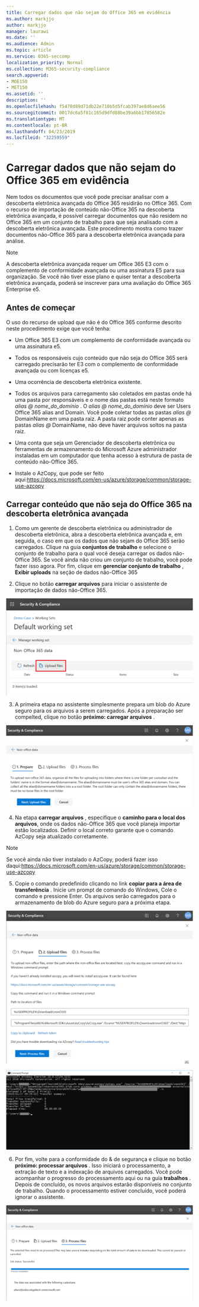 ```yaml
---
title: Carregar dados que não sejam do Office 365 em evidência
ms.author: markjjo
author: markjjo
manager: laurawi
ms.date: ''
ms.audience: Admin
ms.topic: article
ms.service: O365-seccomp
localization_priority: Normal
ms.collection: M365-security-compliance
search.appverid:
- MOE150
- MET150
ms.assetid: ''
description: ''
ms.openlocfilehash: f5478d89d71db22e710b5d5fcab397ae8d6aee56
ms.sourcegitcommit: 0017dc6a5f81c165d9dfd88be39a6bb17856582e
ms.translationtype: MT
ms.contentlocale: pt-BR
ms.lasthandoff: 04/23/2019
ms.locfileid: "32259559"
---
```

# <a name="load-non-office-365-data-into-evidence"></a>Carregar dados que não sejam do Office 365 em evidência

Nem todos os documentos que você pode precisar analisar com a descoberta eletrônica avançada do Office 365 residirão no Office 365. Com o recurso de importação de conteúdo não-Office 365 na descoberta eletrônica avançada, é possível carregar documentos que não residem no Office 365 em um conjunto de trabalho para que seja analisado com a descoberta eletrônica avançada. Este procedimento mostra como trazer documentos não-Office 365 para a descoberta eletrônica avançada para análise.

>[!Note]
>A descoberta eletrônica avançada requer um Office 365 E3 com o complemento de conformidade avançada ou uma assinatura E5 para sua organização. Se você não tiver esse plano e quiser tentar a descoberta eletrônica avançada, poderá se inscrever para uma avaliação do Office 365 Enterprise e5.

## <a name="before-you-begin"></a>Antes de começar
O uso do recurso de upload que não é do Office 365 conforme descrito neste procedimento exige que você tenha:

- Um Office 365 E3 com um complemento de conformidade avançada ou uma assinatura e5.

- Todos os responsáveis cujo conteúdo que não seja do Office 365 será carregado precisarão ter E3 com o complemento de conformidade avançada ou com licenças e5.

- Uma ocorrência de descoberta eletrônica existente.

- Todos os arquivos para carregamento são coletados em pastas onde há uma pasta por responsáveis e o nome das pastas está neste formato *alias @ nome_do_domínio* . O *alias @ nome_do_domínio* deve ser Users Office 365 alias and Domain. Você pode coletar todas as pastas *alias @* DomainName em uma pasta raiz. A pasta raiz pode conter apenas as pastas *alias @* DomainName, não deve haver arquivos soltos na pasta raiz.

- Uma conta que seja um Gerenciador de descoberta eletrônica ou ferramentas de armazenamento do Microsoft Azure administrador instaladas em um computador que tenha acesso à estrutura de pasta de conteúdo não-Office 365.

- Instale o AzCopy, que pode ser feito aqui:https://docs.microsoft.com/en-us/azure/storage/common/storage-use-azcopy

## <a name="upload-non-office-365-content-into-advanced-ediscovery"></a>Carregar conteúdo que não seja do Office 365 na descoberta eletrônica avançada

1. Como um gerente de descoberta eletrônica ou administrador de descoberta eletrônica, abra a descoberta eletrônica avançada e, em seguida, o caso em que os dados que não sejam do Office 365 serão carregados.  Clique na guia **conjuntos de trabalho** e selecione o conjunto de trabalho para o qual você deseja carregar os dados não-Office 365.  Se você ainda não criou um conjunto de trabalho, você pode fazer isso agora.  Por fim, clique em **gerenciar conjunto de trabalho** , **Exibir uploads** na seção de dados não-Office 365

2. Clique no botão **carregar arquivos** para iniciar o assistente de importação de dados não-Office 365.

![Carregar arquivos](../media/574f4059-4146-4058-9df3-ec97cf28d7c7.png)

3. A primeira etapa no assistente simplesmente prepara um blob do Azure seguro para os arquivos a serem carregados.  Após a preparação ser compelted, clique no botão **próximo: carregar arquivos** .

![Não-Office 365 Import-Prepare](../media/0670a347-a578-454a-9b3d-e70ef47aec57.png)
 
4. Na etapa **carregar arquivos** , especifique o **caminho para o local dos arquivos**, onde os dados não-Office 365 que você planeja importar estão localizados.  Definir o local correto garante que o comando AzCopy seja atualizado corretamente.

> [!NOTE]
> Se você ainda não tiver instalado o AzCopy, poderá fazer isso daqui:https://docs.microsoft.com/en-us/azure/storage/common/storage-use-azcopy

5. Copie o comando predefinido clicando no link **copiar para a área de transferência** . Inicie um prompt de comando do Windows, Cole o comando e pressione Enter.  Os arquivos serão carregados para o armazenamento de blob do Azure seguro para a próxima etapa.

![Arquivos não-Office 365 Import-upload](../media/3ea53b5d-7f9b-4dfc-ba63-90a38c14d41a.png)

![Importação de AzCopy não-Office 365](../media/504e2dbe-f36f-4f36-9b08-04aea85d8250.png)

6. Por fim, volte para a conformidade do & de segurança e clique no botão **próximo: processar arquivos** .  Isso iniciará o processamento, a extração de texto e a indexação de arquivos carregados.  Você pode acompanhar o progresso do processamento aqui ou na guia **trabalhos** .  Depois de concluído, os novos arquivos estarão disponíveis no conjunto de trabalho.  Quando o processamento estiver concluído, você poderá ignorar o assistente.

![Arquivos de processo de importação e não-Office 365](../media/218b1545-416a-4a9f-9b25-3b70e8508f67.png)

